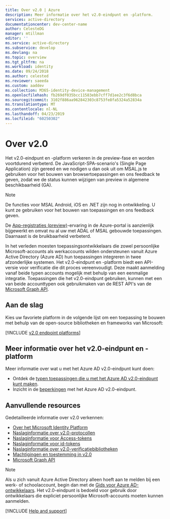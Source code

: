 ```yaml
---
title: Over v2.0 | Azure
description: Meer informatie over het v2.0-eindpunt en -platform.
services: active-directory
documentationcenter: dev-center-name
author: CelesteDG
manager: mtillman
editor: ''
ms.service: active-directory
ms.subservice: develop
ms.devlang: na
ms.topic: overview
ms.tgt_pltfrm: na
ms.workload: identity
ms.date: 09/24/2018
ms.author: celested
ms.reviewer: saeeda
ms.custom: aaddev
ms.collection: M365-identity-device-management
ms.openlocfilehash: fb269df035bcc11583ebb7cff7d1ee2c3f6d8bca
ms.sourcegitcommit: 3102f886aa962842303c8753fe8fa5324a52834a
ms.translationtype: MT
ms.contentlocale: nl-NL
ms.lasthandoff: 04/23/2019
ms.locfileid: "60250302"
---
```

# <a name="about-v20"></a>Over v2.0

Het v2.0-eindpunt en -platform verkeren in de preview-fase en worden voortdurend verbeterd. De JavaScript-SPA-scenario's (Single Page Application) zijn gereed en we nodigen u dan ook uit om MSAL.js te gebruiken voor het bouwen van browsertoepassingen en ons feedback te geven, zodat we de status kunnen wijzigen van preview in algemene beschikbaarheid (GA).

> [!NOTE]
> De functies voor MSAL Android, iOS en .NET zijn nog in ontwikkeling. U kunt ze gebruiken voor het bouwen van toepassingen en ons feedback geven.

De [App-registraties (preview)](quickstart-register-app.md)-ervaring in de Azure-portal is aanzienlijk bijgewerkt en omvat nu al uw met ADAL of MSAL gebouwde toepassingen. Daarnaast is de bruikbaarheid verbeterd.

In het verleden moesten toepassingsontwikkelaars die zowel persoonlijke Microsoft-accounts als werkaccounts wilden ondersteunen vanuit Azure Active Directory (Azure AD) hun toepassingen integreren in twee afzonderlijke systemen. Het v2.0-eindpunt en -platform biedt een API-versie voor verificatie die dit proces vereenvoudigt. Deze maakt aanmelding vanaf beide typen accounts mogelijk met behulp van een eenmalige integratie. Toepassingen die het v2.0-eindpunt gebruiken, kunnen met een van beide accounttypen ook gebruikmaken van de REST API's van de [Microsoft Graph API](https://developer.microsoft.com/graph).

## <a name="getting-started"></a>Aan de slag

Kies uw favoriete platform in de volgende lijst om een toepassing te bouwen met behulp van de open-source bibliotheken en frameworks van Microsoft:

[!INCLUDE [v2.0 endpoint platforms](../../../includes/active-directory-v2-quickstart-table.md)]

## <a name="learn-more-about-the-v20-endpoint-and-platform"></a>Meer informatie over het v2.0-eindpunt en -platform

Meer informatie over wat u met het Azure AD v2.0-eindpunt kunt doen:

* Ontdek de [typen toepassingen die u met het Azure AD v2.0-eindpunt kunt maken](v2-app-types.md).
* Inzicht in de [beperkingen](active-directory-v2-limitations.md) met het Azure AD v2.0-eindpunt.

## <a name="additional-resources"></a>Aanvullende resources

Gedetailleerde informatie over v2.0 verkennen:

* [Over het Microsoft Identity Platform](about-microsoft-identity-platform.md)
* [Naslaginformatie over v2.0-protocollen](active-directory-v2-protocols.md)
* [Naslaginformatie voor Access-tokens](access-tokens.md)
* [Naslaginformatie voor id-tokens](id-tokens.md)
* [Naslaginformatie over v2.0-verificatiebibliotheken](reference-v2-libraries.md)
* [Machtigingen en toestemming in v2.0](v2-permissions-and-consent.md)
* [Microsoft Graph API](https://developer.microsoft.com/graph)

> [!NOTE]
> Als u zich vanuit Azure Active Directory alleen hoeft aan te melden bij een werk- of schoolaccount, begin dan met de [Gids voor Azure AD-ontwikkelaars](v1-overview.md). Het v2.0-eindpunt is bedoeld voor gebruik door ontwikkelaars die expliciet persoonlijke Microsoft-accounts moeten kunnen aanmelden.

[!INCLUDE [Help and support](../../../includes/active-directory-develop-help-support-include.md)]
